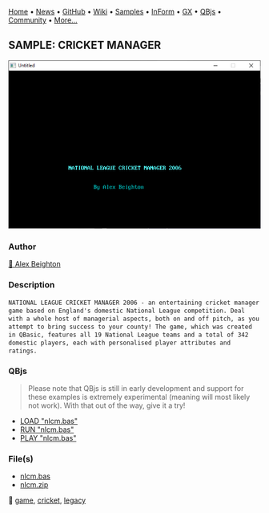 [Home](https://qb64.com) • [News](../../news.md) • [GitHub](https://github.com/QB64Official/qb64) • [Wiki](https://github.com/QB64Official/qb64/wiki) • [Samples](../../samples.md) • [InForm](../../inform.md) • [GX](../../gx.md) • [QBjs](../../qbjs.md) • [Community](../../community.md) • [More...](../../more.md)

## SAMPLE: CRICKET MANAGER

![screenshot.png](img/screenshot.png)

### Author

[🐝 Alex Beighton](../alex-beighton.md) 

### Description

```text
NATIONAL LEAGUE CRICKET MANAGER 2006 - an entertaining cricket manager game based on England's domestic National League competition. Deal with a whole host of managerial aspects, both on and off pitch, as you attempt to bring success to your county! The game, which was created in QBasic, features all 19 National League teams and a total of 342 domestic players, each with personalised player attributes and ratings.
```

### QBjs

> Please note that QBjs is still in early development and support for these examples is extremely experimental (meaning will most likely not work). With that out of the way, give it a try!

* [LOAD "nlcm.bas"](https://qbjs.org/index.html?src=https://qb64.com/samples/cricket-manager/src/nlcm.bas)
* [RUN "nlcm.bas"](https://qbjs.org/index.html?mode=auto&src=https://qb64.com/samples/cricket-manager/src/nlcm.bas)
* [PLAY "nlcm.bas"](https://qbjs.org/index.html?mode=play&src=https://qb64.com/samples/cricket-manager/src/nlcm.bas)

### File(s)

* [nlcm.bas](src/nlcm.bas)
* [nlcm.zip](src/nlcm.zip)

🔗 [game](../game.md), [cricket](../cricket.md), [legacy](../legacy.md)
